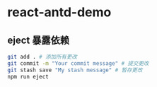 # react-antd-demo

## eject 暴露依赖

```bash
git add . # 添加所有更改  
git commit -m "Your commit message" # 提交更改
git stash save "My stash message" # 暂存更改
npm run eject
```
